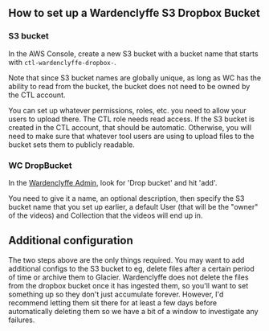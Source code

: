 ## How to set up a Wardenclyffe S3 Dropbox Bucket

### S3 bucket

In the AWS Console, create a new S3 bucket with a bucket name that
starts with `ctl-wardenclyffe-dropbox-`.

Note that since S3 bucket names are globally unique, as long as WC has
the ability to read from the bucket, the bucket does not need to be
owned by the CTL account.

You can set up whatever permissions, roles, etc. you need to allow
your users to upload there. The CTL role needs read access. If the S3
bucket is created in the CTL account, that should be
automatic. Otherwise, you will need to make sure that whatever tool
users are using to upload files to the bucket sets them to publicly
readable.

### WC DropBucket

In the
[Wardenclyffe Admin](https://wardenclyffe.ctl.columbia.edu/admin/),
look for 'Drop bucket' and hit 'add'.

You need to give it a name, an optional description, then specify the
S3 bucket name that you set up earlier, a default User (that will be
the "owner" of the videos) and Collection that the videos will end up
in.

## Additional configuration

The two steps above are the only things required. You may want to add
additional configs to the S3 bucket to eg, delete files after a
certain period of time or archive them to Glacier. Wardenclyffe does
not delete the files from the dropbox bucket once it has ingested
them, so you'll want to set something up so they don't just accumulate
forever. However, I'd recommend letting them sit there for at least a
few days before automatically deleting them so we have a bit of a
window to investigate any failures.
